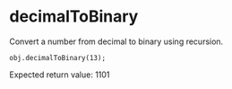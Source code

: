 # decimalToBinary

Convert a number from decimal to binary using recursion.

`obj.decimalToBinary(13);` 

Expected return value: 1101
